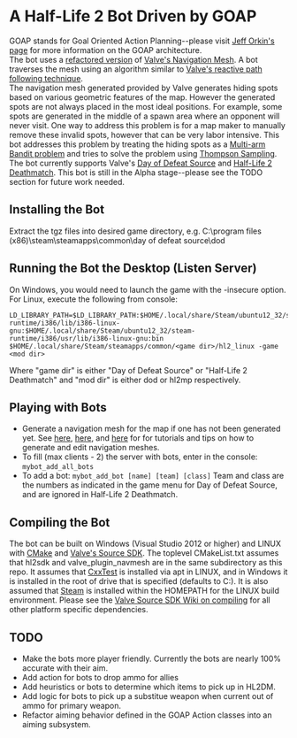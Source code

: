 # A Half-Life 2 Bot Driven by GOAP #

GOAP stands for Goal Oriented Action Planning--please visit [Jeff Orkin's page](http://alumni.media.mit.edu/~jorkin/goap.html) for more information on the GOAP architecture.  
The bot uses a [refactored version](https://github.com/taiyungwang/valve_source_plugin_navmesh) of [Valve's Navigation Mesh](https://developer.valvesoftware.com/wiki/Navigation_Meshes).  A bot traverses the mesh using an algorithm similar to [Valve's reactive path following technique](https://steamcdn-a.akamaihd.net/apps/valve/2009/ai_systems_of_l4d_mike_booth.pdf).  
The navigation mesh generated provided by Valve generates hiding spots based on various geometric features of the map.  However the generated spots are not always placed in the most ideal positions.  For example, some spots are generated in the middle of a spawn area where an opponent will never visit.  One way to address this problem is for a map maker to manually remove these invalid spots, however that can be very labor intensive.  This bot addresses this problem by treating the hiding spots as a [Multi-arm Bandit problem](https://en.wikipedia.org/wiki/Multi-armed_bandit) and tries to solve the problem using [Thompson Sampling](https://en.wikipedia.org/wiki/Thompson_sampling).
The bot currently supports Valve's [Day of Defeat Source](https://store.steampowered.com/app/300/Day_of_Defeat_Source/) and [Half-Life 2 Deathmatch](https://store.steampowered.com/app/320/HalfLife_2_Deathmatch/).  This bot is still in the Alpha stage--please see the TODO section for future work needed.

## Installing the Bot ##
Extract the tgz files into desired game directory, e.g. C:\program files (x86)\steam\steamapps\common\day of defeat source\dod

## Running the Bot the Desktop (Listen Server) ##
On Windows, you would need to launch the game with the -insecure option.  For Linux, execute the following from console:
```
LD_LIBRARY_PATH=$LD_LIBRARY_PATH:$HOME/.local/share/Steam/ubuntu12_32/steam-runtime/i386/lib/i386-linux-gnu:$HOME/.local/share/Steam/ubuntu12_32/steam-runtime/i386/usr/lib/i386-linux-gnu:bin $HOME/.local/share/Steam/steamapps/common/<game dir>/hl2_linux -game <mod dir>
```
Where "game dir" is either "Day of Defeat Source" or "Half-Life 2 Deathmatch" and "mod dir" is either dod or hl2mp respectively.

## Playing with Bots ##
* Generate a navigation mesh for the map if one has not been generated yet.  See [here](https://developer.valvesoftware.com/wiki/Nav_Mesh), [here](https://steamcommunity.com/sharedfiles/filedetails/?id=485737805), and [here](https://steamcommunity.com/groups/p_nm/discussions/0/540741132001702464/) for for tutorials and tips on how to generate and edit navigation meshes.  
* To fill (max clients - 2) the server with bots, enter in the console: ```mybot_add_all_bots```
* To add a bot:  ```mybot_add_bot [name] [team] [class]``` Team and class are the numbers as indicated in the game menu for Day of Defeat Source, and are ignored in Half-Life 2 Deathmatch.

## Compiling the Bot ##
The bot can be built on Windows (Visual Studio 2012 or higher) and LINUX with [CMake](https://cmake.org/) and [Valve's Source SDK](alliedmodders/hl2sdk). The toplevel CMakeList.txt assumes that hl2sdk and valve_plugin_navmesh are in the same subdirectory as this repo.  It assumes that [CxxTest](https://cxxtest.com/) is installed via apt in LINUX, and in Windows it is installed in the root of drive that is specified (defaults to C:). It is also assumed that [Steam](https://store.steampowered.com/about/) is installed within the HOMEPATH for the LINUX build environment.  Please see the [Valve Source SDK Wiki on compiling](https://developer.valvesoftware.com/wiki/Source_SDK_2013) for all other platform specific dependencies.  

## TODO ##
* Make the bots more player friendly.  Currently the bots are nearly 100% accurate with their aim.  
* Add action for bots to drop ammo for allies
* Add heuristics or bots to determine which items to pick up in HL2DM.
* Add logic for bots to pick up a substitue weapon when current out of ammo for primary weapon.
* Refactor aiming behavior defined in the GOAP Action classes into an aiming subsystem.
